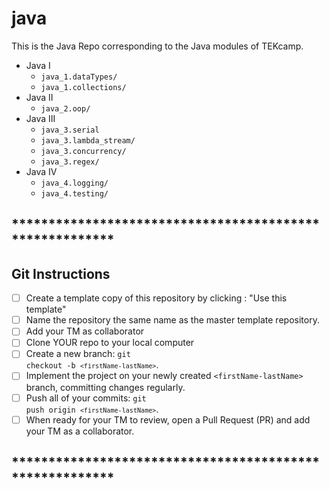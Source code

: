 # java

This is the Java Repo corresponding to the Java modules of TEKcamp. 

- Java I
    * `java_1.dataTypes/`
    * `java_1.collections/`
- Java II
    * `java_2.oop/`
- Java III
    * `java_3.serial`
    * `java_3.lambda_stream/`
    * `java_3.concurrency/`
    * `java_3.regex/`
- Java IV
    * `java_4.logging/`
    * `java_4.testing/`



## ********************************************************
## Git Instructions

- [ ] Create a template copy of this repository by clicking : "Use this template"
- [ ] Name the repository the same name as the master template repository.  
- [ ] Add your TM as collaborator
- [ ] Clone YOUR repo to your local computer
- [ ] Create a new branch: <code>git checkout -b `<firstName-lastName>`</code>.
- [ ] Implement the project on your newly created `<firstName-lastName>` branch, committing changes regularly.
- [ ] Push all of your commits: <code>git push origin `<firstName-lastName>`</code>.
- [ ] When ready for your TM to review, open a Pull Request (PR) and add your TM as a collaborator.

## ********************************************************